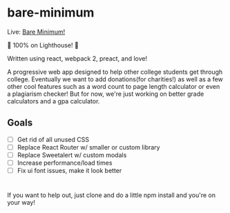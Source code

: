 # bare-minimum

Live: <a target="_blank" href="https://bareminimum.co" >Bare Minimum!</a>

🚀 100% on Lighthouse! 🚀

Written using react, webpack 2, preact, and love!

A progressive web app designed to help other college students get through college. Eventually we want to add donations(for charities!) as well as a few other cool features such as a word count to page length calculator or even a plagiarism checker! But for now, we're just working on better grade calculators and a gpa calculator.

## Goals
- [ ] Get rid of all unused CSS
- [ ] Replace React Router w/ smaller or custom library
- [ ] Replace Sweetalert w/ custom modals
- [ ] Increase performance/load times
- [ ] Fix ui font issues, make it look better

#
If you want to help out, just clone and do a little npm install and you're on your way!
